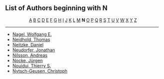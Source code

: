 <h2>List of Authors beginning with N</h2>
<p style="text-align:center"><a href="authors_A.html">A</a>&nbsp;<a href="authors_B.html">B</a>&nbsp;<a href="authors_C.html">C</a>&nbsp;<a href="authors_D.html">D</a>&nbsp;<a href="authors_E.html">E</a>&nbsp;<a href="authors_F.html">F</a>&nbsp;<a href="authors_G.html">G</a>&nbsp;<a href="authors_H.html">H</a>&nbsp;<a href="authors_I.html">I</a>&nbsp;<a href="authors_J.html">J</a>&nbsp;<a href="authors_K.html">K</a>&nbsp;<a href="authors_L.html">L</a>&nbsp;<a href="authors_M.html">M</a>&nbsp;<b>N</b>&nbsp;<a href="authors_O.html">O</a>&nbsp;<a href="authors_P.html">P</a>&nbsp;<a href="authors_Q.html">Q</a>&nbsp;<a href="authors_R.html">R</a>&nbsp;<a href="authors_S.html">S</a>&nbsp;<a href="authors_T.html">T</a>&nbsp;<a href="authors_U.html">U</a>&nbsp;<a href="authors_V.html">V</a>&nbsp;<a href="authors_W.html">W</a>&nbsp;<a href="authors_X.html">X</a>&nbsp;<a href="authors_Y.html">Y</a>&nbsp;<a href="authors_Z.html">Z</a>&nbsp;</p>
<hr width="98%" />
<ul class="authors_list">
<li><a href="author_209.html">Nagel, Wolfgang E.</a></li><li><a href="author_210.html">Neidhold, Thomas</a></li><li><a href="author_211.html">Neitzke, Daniel</a></li><li><a href="author_212.html">Neudorfer, Jonathan</a></li><li><a href="author_213.html">Nilsson, Andreas</a></li><li><a href="author_214.html">Nocke, Jürgen</a></li><li><a href="author_215.html">Nouidui, Thierry S.</a></li><li><a href="author_216.html">Nytsch-Geusen, Christoph</a></li></ul>